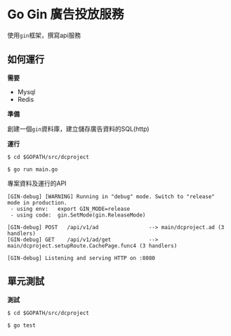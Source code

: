 # Go Gin 廣告投放服務
使用`gin`框架，撰寫api服務

## 如何運行

**需要**
+ Mysql
+ Redis

**準備**

創建一個`gin`資料庫，建立儲存廣告資料的SQL(http)

**運行**
````
$ cd $GOPATH/src/dcproject

$ go run main.go
````
專案資料及運行的API

````
[GIN-debug] [WARNING] Running in "debug" mode. Switch to "release" mode in production.
 - using env:   export GIN_MODE=release
 - using code:  gin.SetMode(gin.ReleaseMode)

[GIN-debug] POST   /api/v1/ad                --> main/dcproject.ad (3 handlers)
[GIN-debug] GET    /api/v1/ad/get            --> main/dcproject.setupRoute.CachePage.func4 (3 handlers)

[GIN-debug] Listening and serving HTTP on :8080
````

## 單元測試

**測試**
````
$ cd $GOPATH/src/dcproject

$ go test
````


